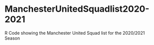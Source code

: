 # ManchesterUnitedSquadlist2020-2021

R Code showing the Manchester United Squad list for the 2020/2021 Season
